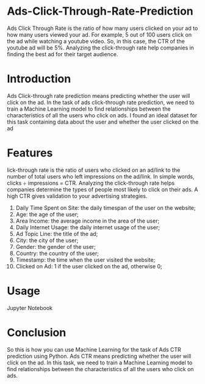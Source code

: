 # Ads-Click-Through-Rate-Prediction
Ads Click Through Rate is the ratio of how many users clicked on your ad to how many users viewed your ad. For example, 5 out of 100 users click on the ad while watching a youtube video. So, in this case, the CTR of the youtube ad will be 5%. Analyzing the click-through rate help companies in finding the best ad for their target audience.
# Introduction
Ads Click-through rate prediction means predicting whether the user will click on the ad. In the task of ads click-through rate prediction, we need to train a Machine Learning model to find relationships between the characteristics of all the users who click on ads. I found an ideal dataset for this task containing data about the user and whether the user clicked on the ad
# Features
lick-through rate is the ratio of users who clicked on an ad/link to the number of total users who left impressions on the ad/link. In simple words, clicks ÷ impressions = CTR. Analyzing the click-through rate helps companies determine the types of people most likely to click on their ads. A high CTR gives validation to your advertising strategies. 
1. Daily Time Spent on Site: the daily timespan of the user on the website;
2. Age: the age of the user;
3. Area Income: the average income in the area of the user;
4. Daily Internet Usage: the daily internet usage of the user;
5. Ad Topic Line: the title of the ad;
6. City: the city of the user;
7. Gender: the gender of the user;
8. Country: the country of the user;
9. Timestamp: the time when the user visited the website;
10. Clicked on Ad: 1 if the user clicked on the ad, otherwise 0;
# Usage 
Jupyter Notebook
# Conclusion
So this is how you can use Machine Learning for the task of Ads CTR prediction using Python. Ads CTR means predicting whether the user will click on the ad. In this task, we need to train a Machine Learning model to find relationships between the characteristics of all the users who click on ads.

